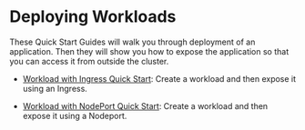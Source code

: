 # Deploying Workloads

These Quick Start Guides will walk you through deployment of an application. Then they will show you how to expose the application so that you can access it from outside the cluster.

- [Workload with Ingress Quick Start](./quickstart-deploy-workload-ingress): Create a workload and then expose it using an Ingress.

- [Workload with NodePort Quick Start](./quickstart-deploy-workload-nodeport): Create a workload and then expose it using a Nodeport.